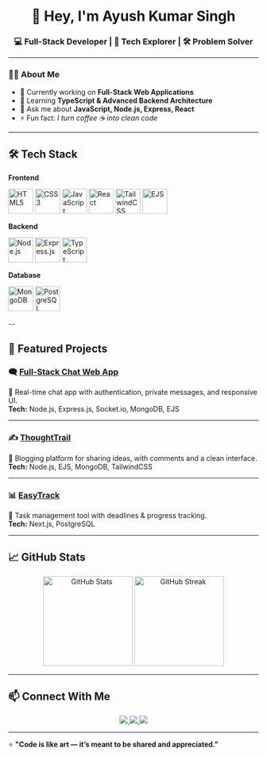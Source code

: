<h1 align="center">👋 Hey, I'm Ayush Kumar Singh</h1>
<h3 align="center">💻 Full-Stack Developer | 🚀 Tech Explorer | 🛠️ Problem Solver</h3>

---

### 🧑‍💻 About Me  
- 🔭 Currently working on **Full-Stack Web Applications**  
- 🌱 Learning **TypeScript & Advanced Backend Architecture**  
- 💬 Ask me about **JavaScript, Node.js, Express, React**  
- ⚡ Fun fact: *I turn coffee ☕ into clean code*

---

## 🛠️ Tech Stack  

**Frontend**  
<p align="left">
  <img src="https://cdn.jsdelivr.net/gh/devicons/devicon/icons/html5/html5-original.svg" height="50" alt="HTML5" />
  <img src="https://cdn.jsdelivr.net/gh/devicons/devicon/icons/css3/css3-original.svg" height="50" alt="CSS3" />
  <img src="https://cdn.jsdelivr.net/gh/devicons/devicon/icons/javascript/javascript-original.svg" height="50" alt="JavaScript" />
  <img src="https://cdn.jsdelivr.net/gh/devicons/devicon/icons/react/react-original.svg" height="50" alt="React" />
  <img src="https://cdn.jsdelivr.net/gh/devicons/devicon/icons/tailwindcss/tailwindcss-plain.svg" height="50" alt="TailwindCSS" />
  <img src="https://cdn.jsdelivr.net/gh/devicons/devicon/icons/ejs/ejs-original.svg" height="50" alt="EJS" />
</p>

**Backend**  
<p align="left">
  <img src="https://cdn.jsdelivr.net/gh/devicons/devicon/icons/nodejs/nodejs-original.svg" height="50" alt="Node.js" />
  <img src="https://cdn.jsdelivr.net/gh/devicons/devicon/icons/express/express-original.svg" height="50" alt="Express.js" />
  <img src="https://cdn.jsdelivr.net/gh/devicons/devicon/icons/typescript/typescript-original.svg" height="50" alt="TypeScript" />
</p>

**Database**  
<p align="left">
  <img src="https://cdn.jsdelivr.net/gh/devicons/devicon/icons/mongodb/mongodb-original.svg" height="50" alt="MongoDB" />
  <img src="https://cdn.jsdelivr.net/gh/devicons/devicon/icons/postgresql/postgresql-original.svg" height="50" alt="PostgreSQL" />
</p>
--

## 📌 Featured Projects  

### 🗨️ [Full-Stack Chat Web App](https://github.com/AyushSingh1002/Full-Stack-Chat-webApp)  
💬 Real-time chat app with authentication, private messages, and responsive UI.  
**Tech:** Node.js, Express.js, Socket.io, MongoDB, EJS  

---

### ✍️ [ThoughtTrail](https://github.com/AyushSingh1002/ThoughtTrail)  
📝 Blogging platform for sharing ideas, with comments and a clean interface.  
**Tech:** Node.js, EJS, MongoDB, TailwindCSS  

---

### 📊 [EasyTrack](https://github.com/AyushSingh1002/EasyTrack)  
📅 Task management tool with deadlines & progress tracking.  
**Tech:** Next.js, PostgreSQL  

---

## 📈 GitHub Stats  

<p align="center">
  <img src="https://github-readme-stats.vercel.app/api?username=AyushSingh1002&show_icons=true&theme=radical" alt="GitHub Stats" height="180"/>
  <img src="https://github-readme-streak-stats.herokuapp.com/?user=AyushSingh1002&theme=radical" alt="GitHub Streak" height="180"/>
</p>

---

## 📫 Connect With Me  
<p align="center">
  <a href="https://www.linkedin.com/in/ayush-kumar-singh-1b21e/">
    <img src="https://img.shields.io/badge/-LinkedIn-blue?logo=linkedin&logoColor=white&style=for-the-badge" />
  </a>
  <a href="mailto:ayushkumar408647@gmail.com">
    <img src="https://img.shields.io/badge/-Email-red?logo=gmail&logoColor=white&style=for-the-badge" />
  </a>
  <a href="https://github.com/AyushSingh1002">
    <img src="https://img.shields.io/badge/-GitHub-black?logo=github&logoColor=white&style=for-the-badge" />
  </a>
</p>

---

⭐ **"Code is like art — it’s meant to be shared and appreciated."**